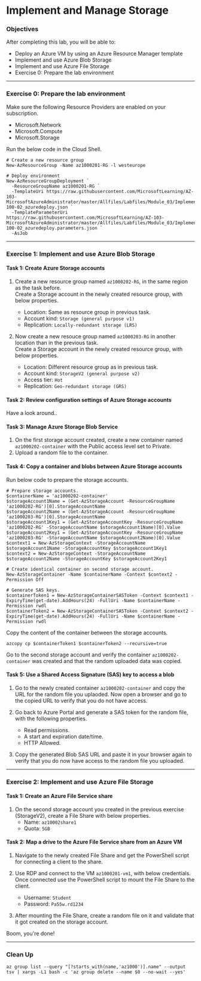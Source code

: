 # Implement and Manage Storage
### Objectives
After completing this lab, you will be able to:

- Deploy an Azure VM by using an Azure Resource Manager template
- Implement and use Azure Blob Storage
- Implement and use Azure File Storage
- Exercise 0: Prepare the lab environment

---

### Exercise 0: Prepare the lab environment

Make sure the following Resource Providers are enabled on your subscription.
- Microsoft.Network
- Microsoft.Compute
- Microsoft.Storage

Run the below code in the Cloud Shell.
```
# Create a new resource group
New-AzResourceGroup -Name az1000201-RG -l westeurope

# Deploy environment
New-AzResourceGroupDeployment `
  -ResourceGroupName az1000201-RG `
  -TemplateUri https://raw.githubusercontent.com/MicrosoftLearning/AZ-103-MicrosoftAzureAdministrator/master/Allfiles/Labfiles/Module_03/Implement_and_Manage_Storage/az-100-02_azuredeploy.json `
  -TemplateParameterUri https://raw.githubusercontent.com/MicrosoftLearning/AZ-103-MicrosoftAzureAdministrator/master/Allfiles/Labfiles/Module_03/Implement_and_Manage_Storage/az-100-02_azuredeploy.parameters.json `
  -AsJob
  ```

---

### Exercise 1: Implement and use Azure Blob Storage

#### Task 1: Create Azure Storage accounts

1. Create a new resource group named `az1000202-RG`, in the same region as the task before.  
Create a Storage account in the newly created resource group, with below properties.
    - Location: Same as resource group in previous task.
    - Account kind: `Storage (general purpose v1)`
    - Replication: `Locally-redundant storage (LRS)`

1. Now create a new resouce group named `az1000203-RG` in another location than in the previous task.  
Create a Storage account in the newly created resource group, with below properties.
    - Location: Different resource group as in previous task.
    - Account kind: `StorageV2 (general purpose v2)`
    - Access tier: `Hot`
    - Replication: `Geo-redundant storage (GRS)`

#### Task 2: Review configuration settings of Azure Storage accounts
Have a look around..

#### Task 3: Manage Azure Storage Blob Service

1. On the first storage account created, create a new container named `az1000202-container` with the Public access level set to Private.  
1. Upload a random file to the container.

#### Task 4: Copy a container and blobs between Azure Storage accounts

Run below code to prepare the storage accounts.
```
# Prepare storage accounts.
$containerName = 'az1000202-container'
$storageAccount1Name = (Get-AzStorageAccount -ResourceGroupName 'az1000202-RG')[0].StorageAccountName
$storageAccount2Name = (Get-AzStorageAccount -ResourceGroupName 'az1000203-RG')[0].StorageAccountName
$storageAccount1Key1 = (Get-AzStorageAccountKey -ResourceGroupName 'az1000202-RG' -StorageAccountName $storageAccount1Name)[0].Value
$storageAccount2Key1 = (Get-AzStorageAccountKey -ResourceGroupName 'az1000203-RG' -StorageAccountName $storageAccount2Name)[0].Value
$context1 = New-AzStorageContext -StorageAccountName $storageAccount1Name -StorageAccountKey $storageAccount1Key1
$context2 = New-AzStorageContext -StorageAccountName $storageAccount2Name -StorageAccountKey $storageAccount2Key1

# Create identical container on second storage account.
New-AzStorageContainer -Name $containerName -Context $context2 -Permission Off

# Generate SAS keys.
$containerToken1 = New-AzStorageContainerSASToken -Context $context1 -ExpiryTime(get-date).AddHours(24) -FullUri -Name $containerName -Permission rwdl
$containerToken2 = New-AzStorageContainerSASToken -Context $context2 -ExpiryTime(get-date).AddHours(24) -FullUri -Name $containerName -Permission rwdl
```

Copy the content of the container between the storage accounts.
```
azcopy cp $containerToken1 $containerToken2 --recursive=true
```

Go to the second storage account and verify the container `az1000202-container` was created and that the random uploaded data was copied.

#### Task 5: Use a Shared Access Signature (SAS) key to access a blob

1. Go to the newly created container `az1000202-container` and copy the URL for the random file you uplaoded. Now open a browser and go to the copied URL to verify that you do not have access.

1. Go back to Azure Portal and generate a SAS token for the random file, with the following properties.
    - Read permissions.
    - A start and expiration date/time.
    - HTTP Allowed.

1. Copy the generated Blob SAS URL and paste it in your browser again to verify that you do now have access to the random file you uploaded.

---

### Exercise 2: Implement and use Azure File Storage

#### Task 1: Create an Azure File Service share

1. On the second storage account you created in the previous exercise (StorageV2), create a File Share with below properties.
    - Name: `az10002share1`
    - Quota: `5GB`

#### Task 2: Map a drive to the Azure File Service share from an Azure VM

1. Navigate to the newly created File Share and get the PowerShell script for connecting a client to the share.

1. Use RDP and connect to the VM `az1000201-vm1`, with below credentials. Once connected use the PowerShell script to mount the File Share to the client.
    - Username: `Student`
    - Password: `Pa55w.rd1234`

1. After mounting the File Share, create a random file on it and validate that it got created on the storage account.

Boom, you're done!

---

### Clean Up

```
az group list --query "[?starts_with(name,'az1000')].name" --output tsv | xargs -L1 bash -c 'az group delete --name $0 --no-wait --yes'
```